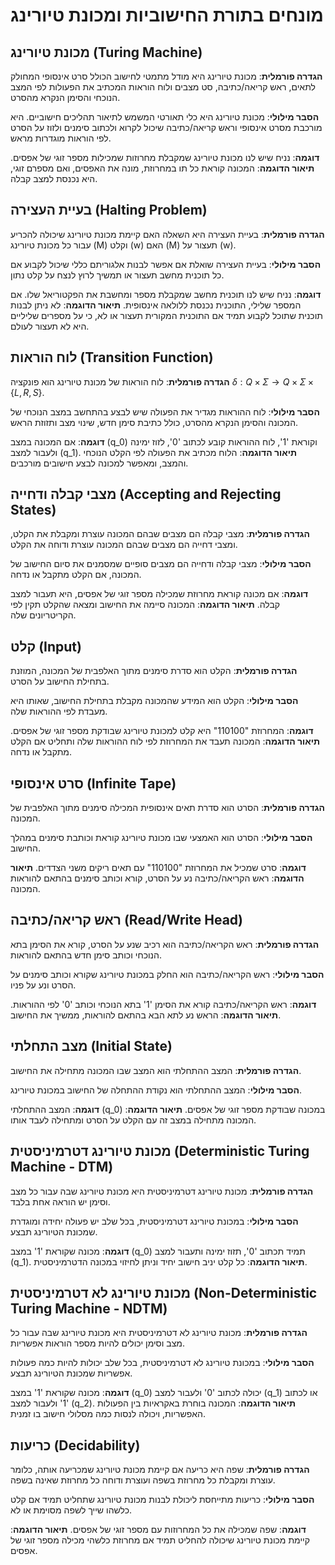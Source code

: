 # מונחים בתורת החישוביות ומכונת טיורינג

## מכונת טיורינג (Turing Machine)
**הגדרה פורמלית**: מכונת טיורינג היא מודל מתמטי לחישוב הכולל סרט אינסופי המחולק לתאים, ראש קריאה/כתיבה, סט מצבים ולוח הוראות המכתיב את הפעולות לפי המצב הנוכחי והסימן הנקרא מהסרט.

**הסבר מילולי**: מכונת טיורינג היא כלי תאורטי המשמש לתיאור תהליכים חישוביים. היא מורכבת מסרט אינסופי וראש קריאה/כתיבה שיכול לקרוא ולכתוב סימנים ולזוז על הסרט לפי הוראות מוגדרות מראש.

**דוגמה**: נניח שיש לנו מכונת טיורינג שמקבלת מחרוזות שמכילות מספר זוגי של אפסים. 
**תיאור הדוגמה**: המכונה קוראת כל תו במחרוזת, מונה את האפסים, ואם מספרם זוגי, היא נכנסת למצב קבלה.

## בעיית העצירה (Halting Problem)
**הגדרה פורמלית**: בעיית העצירה היא השאלה האם קיימת מכונת טיורינג שיכולה להכריע עבור כל מכונת טיורינג \(M\) וקלט \(w\) האם \(M\) תעצור על \(w\).

**הסבר מילולי**: בעיית העצירה שואלת אם אפשר לבנות אלגוריתם כללי שיכול לקבוע אם כל תוכנית מחשב תעצור או תמשיך לרוץ לנצח על קלט נתון.

**דוגמה**: נניח שיש לנו תוכנית מחשב שמקבלת מספר ומחשבת את הפקטוריאל שלו. אם המספר שלילי, התוכנית נכנסת ללולאה אינסופית.
**תיאור הדוגמה**: לא ניתן לבנות תוכנית שתוכל לקבוע תמיד אם התוכנית המקורית תעצור או לא, כי על מספרים שליליים היא לא תעצור לעולם.

## לוח הוראות (Transition Function)
**הגדרה פורמלית**: לוח הוראות של מכונת טיורינג הוא פונקציה $\delta: Q \times \Sigma \to Q \times \Sigma \times \{L, R, S\}$.

**הסבר מילולי**: לוח ההוראות מגדיר את הפעולה שיש לבצע בהתחשב במצב הנוכחי של המכונה והסימן הנקרא מהסרט, כולל כתיבת סימן חדש, שינוי מצב ותזוזת הראש.

**דוגמה**: אם המכונה במצב \(q_0\) וקוראת '1', לוח ההוראות קובע לכתוב '0', לזוז ימינה ולעבור למצב \(q_1\).
**תיאור הדוגמה**: הלוח מכתיב את הפעולה לפי הקלט הנוכחי והמצב, ומאפשר למכונה לבצע חישובים מורכבים.

## מצבי קבלה ודחייה (Accepting and Rejecting States)
**הגדרה פורמלית**: מצבי קבלה הם מצבים שבהם המכונה עוצרת ומקבלת את הקלט, ומצבי דחייה הם מצבים שבהם המכונה עוצרת ודוחה את הקלט.

**הסבר מילולי**: מצבי קבלה ודחייה הם מצבים סופיים שמסמנים את סיום החישוב של המכונה, אם הקלט מתקבל או נדחה.

**דוגמה**: אם מכונה קוראת מחרוזת שמכילה מספר זוגי של אפסים, היא תעבור למצב קבלה.
**תיאור הדוגמה**: המכונה סיימה את החישוב ומצאה שהקלט תקין לפי הקריטריונים שלה.

## קלט (Input)
**הגדרה פורמלית**: הקלט הוא סדרת סימנים מתוך האלפבית של המכונה, המוזנת בתחילת החישוב על הסרט.

**הסבר מילולי**: הקלט הוא המידע שהמכונה מקבלת בתחילת החישוב, שאותו היא מעבדת לפי ההוראות שלה.

**דוגמה**: המחרוזת "110100" היא קלט למכונת טיורינג שבודקת מספר זוגי של אפסים.
**תיאור הדוגמה**: המכונה תעבד את המחרוזת לפי לוח ההוראות שלה ותחליט אם הקלט מתקבל או נדחה.

## סרט אינסופי (Infinite Tape)
**הגדרה פורמלית**: הסרט הוא סדרת תאים אינסופית המכילה סימנים מתוך האלפבית של המכונה.

**הסבר מילולי**: הסרט הוא האמצעי שבו מכונת טיורינג קוראת וכותבת סימנים במהלך החישוב.

**דוגמה**: סרט שמכיל את המחרוזת "110100" עם תאים ריקים משני הצדדים.
**תיאור הדוגמה**: ראש הקריאה/כתיבה נע על הסרט, קורא וכותב סימנים בהתאם להוראות המכונה.

## ראש קריאה/כתיבה (Read/Write Head)
**הגדרה פורמלית**: ראש הקריאה/כתיבה הוא רכיב שנע על הסרט, קורא את הסימן בתא הנוכחי וכותב סימן חדש בהתאם להוראות.

**הסבר מילולי**: ראש הקריאה/כתיבה הוא החלק במכונת טיורינג שקורא וכותב סימנים על הסרט ונע על פניו.

**דוגמה**: ראש הקריאה/כתיבה קורא את הסימן '1' בתא הנוכחי וכותב '0' לפי ההוראות.
**תיאור הדוגמה**: הראש נע לתא הבא בהתאם להוראות, ממשיך את החישוב.

## מצב התחלתי (Initial State)
**הגדרה פורמלית**: המצב ההתחלתי הוא המצב שבו המכונה מתחילה את החישוב.

**הסבר מילולי**: המצב ההתחלתי הוא נקודת ההתחלה של החישוב במכונת טיורינג.

**דוגמה**: המצב ההתחלתי \(q_0\) במכונה שבודקת מספר זוגי של אפסים.
**תיאור הדוגמה**: המכונה מתחילה במצב זה עם הקלט על הסרט ומתחילה לעבד אותו.

## מכונת טיורינג דטרמיניסטית (Deterministic Turing Machine - DTM)
**הגדרה פורמלית**: מכונת טיורינג דטרמיניסטית היא מכונת טיורינג שבה עבור כל מצב וסימן יש הוראה אחת בלבד.

**הסבר מילולי**: במכונת טיורינג דטרמיניסטית, בכל שלב יש פעולה יחידה ומוגדרת שמכונת הטיורינג תבצע.

**דוגמה**: מכונה שקוראת '1' במצב \(q_0\) תמיד תכתוב '0', תזוז ימינה ותעבור למצב \(q_1\).
**תיאור הדוגמה**: כל קלט יניב חישוב יחיד וניתן לחיזוי במכונה הדטרמיניסטית.

## מכונת טיורינג לא דטרמיניסטית (Non-Deterministic Turing Machine - NDTM)
**הגדרה פורמלית**: מכונת טיורינג לא דטרמיניסטית היא מכונת טיורינג שבה עבור כל מצב וסימן יכולים להיות מספר הוראות אפשריות.

**הסבר מילולי**: במכונת טיורינג לא דטרמיניסטית, בכל שלב יכולות להיות כמה פעולות אפשריות שמכונת הטיורינג תבצע.

**דוגמה**: מכונה שקוראת '1' במצב \(q_0\) יכולה לכתוב '0' ולעבור למצב \(q_1\) או לכתוב '1' ולעבור למצב \(q_2\).
**תיאור הדוגמה**: המכונה בוחרת באקראיות בין הפעולות האפשריות, ויכולה לנסות כמה מסלולי חישוב בו זמנית.

## כריעות (Decidability)
**הגדרה פורמלית**: שפה היא כריעה אם קיימת מכונת טיורינג שמכריעה אותה, כלומר עוצרת ומקבלת כל מחרוזת בשפה ועוצרת ודוחה כל מחרוזת שאינה בשפה.

**הסבר מילולי**: כריעות מתייחסת ליכולת לבנות מכונת טיורינג שתחליט תמיד אם קלט כלשהו שייך לשפה מסוימת או לא.

**דוגמה**: שפה שמכילה את כל המחרוזות עם מספר זוגי של אפסים.
**תיאור הדוגמה**: קיימת מכונת טיורינג שיכולה להחליט תמיד אם מחרוזת כלשהי מכילה מספר זוגי של אפסים.
